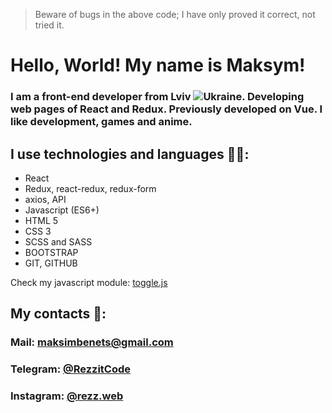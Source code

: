 > Beware of bugs in the above code; I have only proved it correct, not tried it.

# Hello, World! My name is Maksym! 

### I am a front-end developer from Lviv ![Ukraine](https://img.icons8.com/color/20/ukraine.png). Developing web pages of React and Redux. Previously developed on Vue. I like development, games and anime.

## I use technologies and languages 👨‍💻:
<ul>
  <li>React</li>
  <li>Redux, react-redux, redux-form</li>
  <li>axios, API</li>
  <li>Javascript (ES6+)</li>
  <li>HTML 5</li>
  <li>CSS 3</li>
  <li>SCSS and SASS</li>
  <li>BOOTSTRAP</li>
  <li>GIT, GITHUB</li>
</ul>

Check my javascript module: [toggle.js](https://github.com/RezzCode/toggle)

## My contacts 📲:
### Mail: maksimbenets@gmail.com
### Telegram: [@RezzitCode](https://t.me/RezzitCode)
### Instagram: [@rezz.web](https://www.instagram.com/rezz.web)

